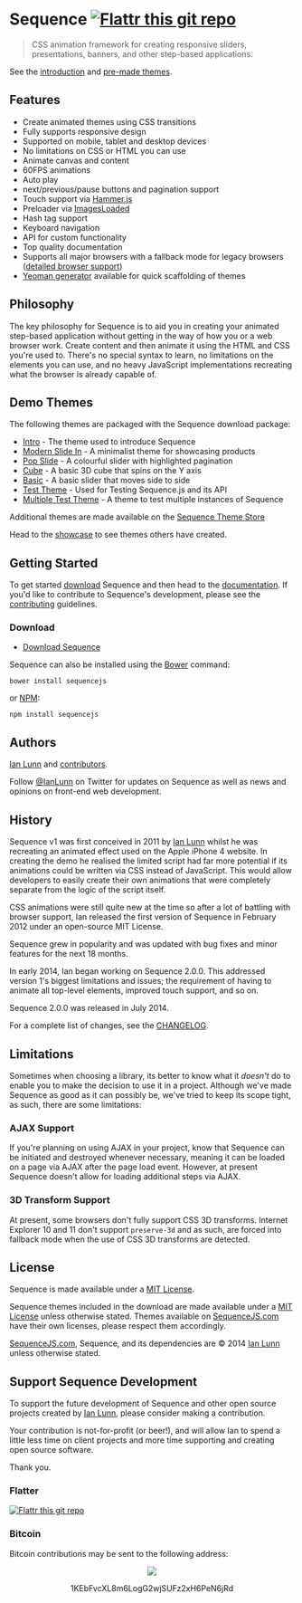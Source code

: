 Sequence [![Flattr this git repo](http://api.flattr.com/button/flattr-badge-large.png)](https://flattr.com/submit/auto?user_id=IanLunn&url=https://github.com/IanLunn/Sequence&title=Sequence&language=english&tags=github&category=software)
=====================

> CSS animation framework for creating responsive sliders, presentations, banners, and other step-based applications.

See the [introduction](http://ianlunn.github.io/Sequence/) and [pre-made themes](http://sequencejs.com/).

## Features

- Create animated themes using CSS transitions
- Fully supports responsive design
- Supported on mobile, tablet and desktop devices
- No limitations on CSS or HTML you can use
- Animate canvas and content
- 60FPS animations
- Auto play
- next/previous/pause buttons and pagination support
- Touch support via [Hammer.js](http://eightmedia.github.io/hammer.js/)
- Preloader via [ImagesLoaded](http://imagesloaded.desandro.com/)
- Hash tag support
- Keyboard navigation
- API for custom functionality
- Top quality documentation
- Supports all major browsers with a fallback mode for legacy browsers ([detailed browser support](https://github.com/IanLunn/Sequence/wiki/Sequence-v2-Browser-Support))
- [Yeoman generator](https://github.com/IanLunn/generator-sequence) available for quick scaffolding of themes

## Philosophy

The key philosophy for Sequence is to aid you in creating your animated step-based application without getting in the way of how you or a web browser work. Create content and then animate it using the HTML and CSS you're used to. There's no special syntax to learn, no limitations on the elements you can use, and no heavy JavaScript implementations recreating what the browser is already capable of.

## Demo Themes

The following themes are packaged with the Sequence download package:

- [Intro](http://ianlunn.github.io/Sequence/themes/intro-theme/) - The theme used to introduce Sequence
- [Modern Slide In](http://ianlunn.github.io/Sequence/themes/modern-slide-in/) - A minimalist theme for showcasing products
- [Pop Slide](http://ianlunn.github.io/Sequence/themes/pop-slide/) - A colourful slider with highlighted pagination
- [Cube](http://ianlunn.github.io/Sequence/themes/cube) - A basic 3D cube that spins on the Y axis
- [Basic](http://ianlunn.github.io/Sequence/themes/basic/) - A basic slider that moves side to side
- [Test Theme](http://ianlunn.github.io/Sequence/themes/test-theme/) - Used for Testing Sequence.js and its API
- [Multiple Test Theme](http://ianlunn.github.io/Sequence/themes/mmultiple-test/) - A theme to test multiple instances of Sequence

Additional themes are made available on the [Sequence Theme Store](http://sequencejs.com/themes/)

Head to the [showcase](https://github.com/IanLunn/Sequence/wiki/Showcase) to see themes others have created.

## Getting Started

To get started [download](https://github.com/IanLunn/Sequence#download) Sequence and then head to the [documentation](https://github.com/IanLunn/Sequence/blob/master/DOCUMENTATION.md). If you'd like to contribute to Sequence's development, please see the [contributing](https://github.com/IanLunn/Sequence/blob/master/contributing.md) guidelines.

### Download

- [Download Sequence](https://github.com/IanLunn/Sequence/archive/master.zip)

Sequence can also be installed using the [Bower](http://bower.io/) command:

```
bower install sequencejs
```

or [NPM](https://www.npmjs.org/):

```
npm install sequencejs
```

## Authors

[Ian Lunn](https://ianlunn.co.uk/) and [contributors](https://github.com/IanLunn/Sequence/graphs/contributors).

Follow [@IanLunn](https://twitter.com/IanLunn/) on Twitter for updates on Sequence as well as news and opinions on front-end web development.

## History

Sequence v1 was first conceived in 2011 by [Ian Lunn](http://ianlunn.co.uk/) whilst he was recreating an animated effect used on the Apple iPhone 4 website. In creating the demo he realised the limited script had far more
potential if its animations could be written via CSS instead of JavaScript. This would allow developers to easily create their own animations that were completely separate from the logic of the script itself.

CSS animations were still quite new at the time so after a lot of battling with browser support, Ian released the first version of Sequence in February 2012 under an open-source MIT License.

Sequence grew in popularity and was updated with bug fixes and minor features for the next 18 months.

In early 2014, Ian began working on Sequence 2.0.0. This addressed version 1's biggest limitations and issues; the requirement of having to animate all top-level elements, improved touch support, and so on.

Sequence 2.0.0 was released in July 2014.

For a complete list of changes, see the [CHANGELOG](https://github.com/IanLunn/Sequence/blob/master/CHANGELOG.md).

## Limitations

Sometimes when choosing a library, its better to know what it *doesn't* do to enable you to make the decision to use it in a project. Although we've made Sequence as good as it can possibly be, we've tried to keep its scope tight, as such, there are some limitations:

### AJAX Support

If you're planning on using AJAX in your project, know that Sequence can be initiated and destroyed whenever necessary, meaning it can be loaded on a page via AJAX after the page load event. However, at present Sequence doesn't allow for loading additional steps via AJAX.

### 3D Transform Support

At present, some browsers don't fully support CSS 3D transforms.
 Internet Explorer 10 and 11 don't support `preserve-3d` and as such, are forced into fallback mode when the use of CSS 3D transforms are detected.

## License

Sequence is made available under a [MIT License](https://github.com/IanLunn/Sequence/blob/master/LICENSE.md).

Sequence themes included in the download are made available under a [MIT License](https://github.com/IanLunn/Sequence/blob/master/LICENSE.md) unless otherwise stated. Themes available on [SequenceJS.com](http://www.sequencejs.com/) have their own licenses, please respect them accordingly.

[SequenceJS.com](http://www.sequencejs.com/), Sequence, and its dependencies are &copy; 2014 [Ian Lunn](https://www.ianlunn.co.uk/) unless otherwise stated.

## Support Sequence Development

To support the future development of Sequence and other open source projects created by [Ian Lunn](https://github.com/IanLunn), please consider making a contribution.

Your contribution is not-for-profit (or beer!), and will allow Ian to spend a little less time on client projects and more time supporting and creating open source software.

Thank you.

### Flatter

[![Flattr this git repo](http://api.flattr.com/button/flattr-badge-large.png)](https://flattr.com/submit/auto?user_id=IanLunn&url=https://github.com/IanLunn/Sequence&title=Sequence&language=english&tags=github&category=software)

### Bitcoin

Bitcoin contributions may be sent to the following address:

<div style="text-align: center;">
<a href="bitcoin:1KEbFvcXL8m6LogG2wjSUFz2xH6PeN6jRd?label=Sequence.js%20Development"><img src="http://ianlunn.co.uk/images/btc-donate.jpg" /></a>
<p>1KEbFvcXL8m6LogG2wjSUFz2xH6PeN6jRd</p>
</div>
